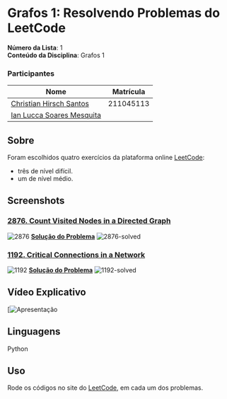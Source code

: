 # Grafos 1: Resolvendo Problemas do LeetCode

**Número da Lista**: 1<br>
**Conteúdo da Disciplina**: Grafos 1 <br>

### Participantes
Nome | Matrícula
|--|--|
[Christian Hirsch Santos](https://github.com/crstyhs)| 211045113
[Ian Lucca Soares Mesquita]() |  

## Sobre 
Foram escolhidos quatro exercícios da plataforma online [LeetCode](https://leetcode.com/):
- três de nível difícil.
- um de nível médio.

## Screenshots
### [2876. Count Visited Nodes in a Directed Graph](https://leetcode.com/problems/count-visited-nodes-in-a-directed-graph/description/)
![2876](/assets/)
**[Solução do Problema]()**
![2876-solved](/assets/3123-solved.png)

### [1192. Critical Connections in a Network](https://leetcode.com/problems/critical-connections-in-a-network/description/)
![1192](/assets/)
**[Solução do Problema]()**
![1192-solved](/assets/)




## Vídeo Explicativo

[![Apresentação]()


## Linguagens
Python 

## Uso 
Rode os códigos no site do [LeetCode](https://leetcode.com/), em cada um dos problemas.
